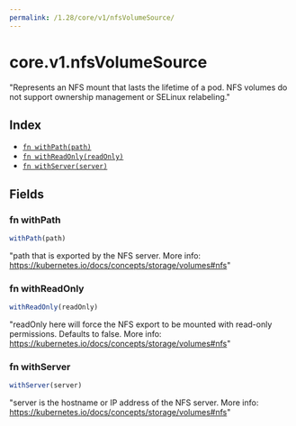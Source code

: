 ```yaml
---
permalink: /1.28/core/v1/nfsVolumeSource/
---
```


# core.v1.nfsVolumeSource

"Represents an NFS mount that lasts the lifetime of a pod. NFS volumes do not support ownership management or SELinux relabeling."

## Index

* [`fn withPath(path)`](#fn-withpath)
* [`fn withReadOnly(readOnly)`](#fn-withreadonly)
* [`fn withServer(server)`](#fn-withserver)

## Fields

### fn withPath

```ts
withPath(path)
```

"path that is exported by the NFS server. More info: https://kubernetes.io/docs/concepts/storage/volumes#nfs"

### fn withReadOnly

```ts
withReadOnly(readOnly)
```

"readOnly here will force the NFS export to be mounted with read-only permissions. Defaults to false. More info: https://kubernetes.io/docs/concepts/storage/volumes#nfs"

### fn withServer

```ts
withServer(server)
```

"server is the hostname or IP address of the NFS server. More info: https://kubernetes.io/docs/concepts/storage/volumes#nfs"